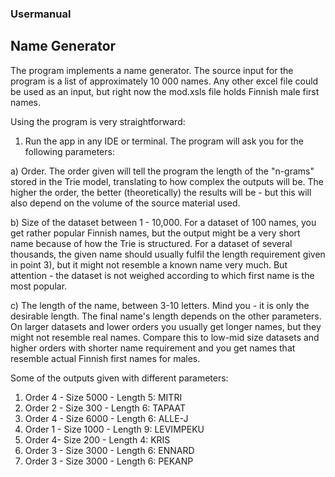 ### Usermanual

## Name Generator

The program implements a name generator. The source input for the program is a list of approximately 10 000 names. Any other excel file could be used as an input, but right now the mod.xsls file holds Finnish male first names.

Using the program is very straightforward:

1) Run the app in any IDE or terminal. The program will ask you for the following parameters:

a) Order. The order given will tell the program the length of the "n-grams" stored in the Trie model, translating to how complex the outputs will be. The higher the order, the better (theoretically) the results will be - but this will also depend on the volume of the source material used.

b) Size of the dataset between 1 - 10,000. For a dataset of 100 names, you get rather popular Finnish names, but the output might be a very short name because of how the Trie is structured. For a dataset of several thousands, the given name should usually fulfil the length requirement given in point 3), but it might not resemble a known name very much. But attention - the dataset is not weighed according to which first name is the most popular.

c) The length of the name, between 3-10 letters. Mind you - it is only the desirable length. The final name's length depends on the other parameters. On larger datasets and lower orders you usually get longer names, but they might not resemble real names. Compare this to low-mid size datasets and higher orders with shorter name requirement and you get names that resemble actual Finnish first names for males.

Some of the outputs given with different parameters:

1) Order 4 - Size 5000 - Length 5: MITRI
2) Order 2 - Size 300 - Length 6: TAPAAT
3) Order 4 - Size 6000 - Length 6: ALLE-J
4) Order 1 - Size 1000 - Length 9: LEVIMPEKU
5) Order 4- Size 200 - Length 4: KRIS 
6) Order 3 - Size 3000 - Length 6: ENNARD
7) Order 3 - Size 3000 - Length 6: PEKANP
